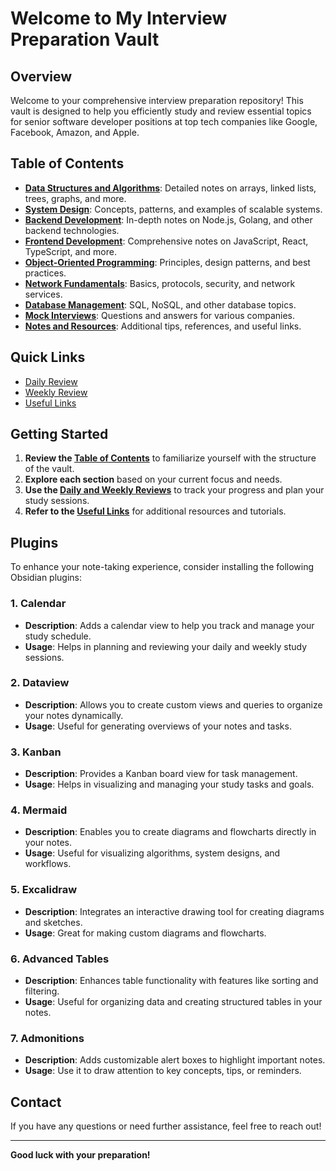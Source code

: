 # Welcome to My Interview Preparation Vault

## Overview
Welcome to your comprehensive interview preparation repository! This vault is designed to help you efficiently study and review essential topics for senior software developer positions at top tech companies like Google, Facebook, Amazon, and Apple.

## Table of Contents
- **[Data Structures and Algorithms](DSA/)**: Detailed notes on arrays, linked lists, trees, graphs, and more.
- **[System Design](System%20Design/)**: Concepts, patterns, and examples of scalable systems.
- **[Backend Development](Backend/)**: In-depth notes on Node.js, Golang, and other backend technologies.
- **[Frontend Development](Frontend/)**: Comprehensive notes on JavaScript, React, TypeScript, and more.
- **[Object-Oriented Programming](OOP/)**: Principles, design patterns, and best practices.
- **[Network Fundamentals](Networks/)**: Basics, protocols, security, and network services.
- **[Database Management](DBMS/)**: SQL, NoSQL, and other database topics.
- **[Mock Interviews](Mock%20Interviews/)**: Questions and answers for various companies.
- **[Notes and Resources](Notes/)**: Additional tips, references, and useful links.

## Quick Links
- [Daily Review](Notes/Daily%20Review.md)
- [Weekly Review](Notes/Weekly%20Review.md)
- [Useful Links](Notes/Useful%20Links.md)

## Getting Started
1. **Review the [Table of Contents](#table-of-contents)** to familiarize yourself with the structure of the vault.
2. **Explore each section** based on your current focus and needs.
3. **Use the [Daily and Weekly Reviews](Notes/)** to track your progress and plan your study sessions.
4. **Refer to the [Useful Links](Notes/Useful%20Links.md)** for additional resources and tutorials.

## Plugins
To enhance your note-taking experience, consider installing the following Obsidian plugins:

### **1. Calendar**
- **Description**: Adds a calendar view to help you track and manage your study schedule.
- **Usage**: Helps in planning and reviewing your daily and weekly study sessions.

### **2. Dataview**
- **Description**: Allows you to create custom views and queries to organize your notes dynamically.
- **Usage**: Useful for generating overviews of your notes and tasks.

### **3. Kanban**
- **Description**: Provides a Kanban board view for task management.
- **Usage**: Helps in visualizing and managing your study tasks and goals.

### **4. Mermaid**
- **Description**: Enables you to create diagrams and flowcharts directly in your notes.
- **Usage**: Useful for visualizing algorithms, system designs, and workflows.

### **5. Excalidraw**
- **Description**: Integrates an interactive drawing tool for creating diagrams and sketches.
- **Usage**: Great for making custom diagrams and flowcharts.

### **6. Advanced Tables**
- **Description**: Enhances table functionality with features like sorting and filtering.
- **Usage**: Useful for organizing data and creating structured tables in your notes.

### **7. Admonitions**
- **Description**: Adds customizable alert boxes to highlight important notes.
- **Usage**: Use it to draw attention to key concepts, tips, or reminders.

## Contact
If you have any questions or need further assistance, feel free to reach out!

---

**Good luck with your preparation!**
